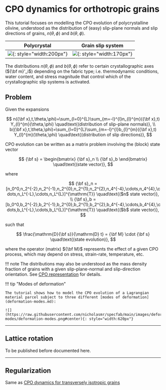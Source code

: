 # CPO dynamics for orthotropic grains

This tutorial focuses on modelling the CPO evolution of polycrystalline olivine, understood as the distribution of (easy) slip-plane normals and slip directions of grains, $n(\theta,\phi)$ and $b(\theta,\phi)$.

| Polycrystal | Grain slip system |
| :-: | :-: |
| ![](https://raw.githubusercontent.com/nicholasmr/specfab/main/images/orthotropic/polycrystal.png){: style="width:200px"} | ![](https://raw.githubusercontent.com/nicholasmr/specfab/main/images/slipplane.png){: style="width:170px"} |

The distributions $n(\theta,\phi)$ and $b(\theta,\phi)$ refer to certain crystallographic axes (${\bf m}'_i$) depending on the fabric type; i.e. thermodynamic conditions, water content, and stress magnitude that control which of the crystallographic slip systems is activated.

## Problem


Given the expansions

$$
n({\bf x},t,\theta,\phi)=\sum_{l=0}^{L}\sum_{m=-l}^{l}n_{l}^{m}({\bf x},t) Y_{l}^{m}(\theta,\phi) \quad\text{(distribution of slip-plane normals)}, 
\\
b({\bf x},t,\theta,\phi)=\sum_{l=0}^{L}\sum_{m=-l}^{l}b_{l}^{m}({\bf x},t) Y_{l}^{m}(\theta,\phi) \quad\text{(distribution of slip directions)}, 
$$

CPO evolution can be written as a matrix problem involving the (block) state vector

$$
{\bf s} = \begin{bmatrix} {\bf s}_n \\ {\bf s}_b \end{bmatrix} \quad\text{(state vector)},
$$

where

$$
{\bf s}_n = [n_0^0,n_2^{-2},n_2^{-1},n_2^{0},n_2^{1},n_2^{2},n_4^{-4},\cdots,n_4^{4},\cdots,n_L^{-L},\cdots,n_L^{L}]^{\mathrm{T}} \quad\text{($n$ state vector)},
\\
{\bf s}_b = [b_0^0,b_2^{-2},b_2^{-1},b_2^{0},b_2^{1},b_2^{2},b_4^{-4},\cdots,b_4^{4},\cdots,b_L^{-L},\cdots,b_L^{L}]^{\mathrm{T}} \quad\text{($b$ state vector)},
$$

such that 

$$
\frac{\mathrm{D}{\bf s}}{\mathrm{D} t} = {\bf M} \cdot {\bf s} \quad\text{(state evolution)},
$$

where the operator (matrix) ${\bf M}$ represents the effect of a given CPO process, which may depend on stress, strain-rate, temperature, etc.

!!! note 
    The distributions may also be understood as the mass density fraction of grains with a given slip-plane-normal and slip-direction orientation.
    See [CPO representation](cpo-representation.md) for details.

!!! tip "Modes of deformation"

    The tutorial shows how to model the CPO evolution of a Lagrangian material parcel subject to three different [modes of deformation](deformation-modes.md):

    ![](https://raw.githubusercontent.com/nicholasmr/specfab/main/images/deformation-modes/deformation-modes.png#center){: style="width:620px"}

- - -

## Lattice rotation

To be published before documented here.

<!--
### Example
-->

- - -

## Regularization

Same as [CPO dynamics for transversely isotropic grains](cpo-dynamics-tranisotropic.md)



